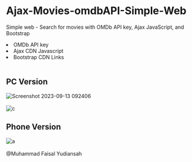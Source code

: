 # Ajax-Movies-omdbAPI-Simple-Web
Simple web - Search for movies with OMDb API key, Ajax JavaScript, and Bootstrap
<br>
<li>OMDb API key</li>
<li>Ajax CDN Javascript</li>
<li>Bootstrap CDN Links</li>
<br>

## PC Version
![Screenshot 2023-09-13 092406](https://github.com/faisalyudiansah/Jquery-Movies-imdbAPI-Simple-Web/assets/142356615/c13990a1-efc1-40e7-bd5e-e0f074c239a9)
<br>
<br>
![c](https://github.com/faisalyudiansah/Jquery-Movies-imdbAPI-Simple-Web/assets/142356615/5ce1e308-8f5d-4a89-b82a-8d8161df97ba)
<br>
## Phone Version
![a](https://github.com/faisalyudiansah/Jquery-Movies-imdbAPI-Simple-Web/assets/142356615/dfa10446-9268-4414-8278-852da85d573f)
<br>
<br>
@Muhammad Faisal Yudiansah
